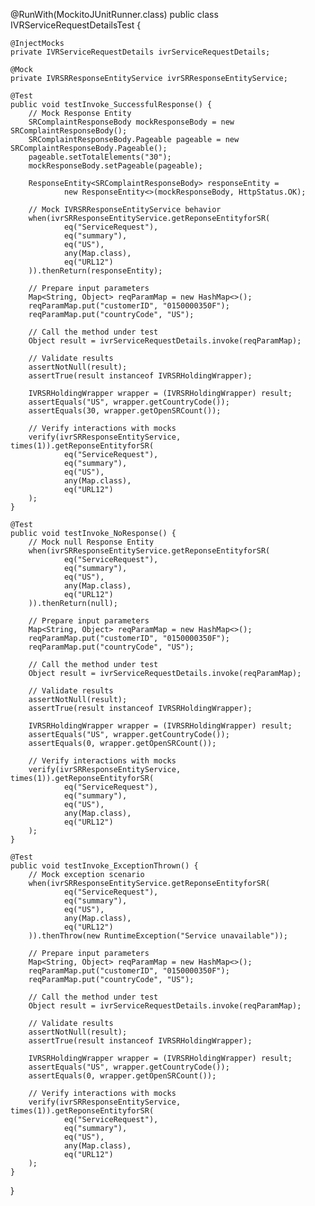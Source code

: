 @RunWith(MockitoJUnitRunner.class)
public class IVRServiceRequestDetailsTest {

    @InjectMocks
    private IVRServiceRequestDetails ivrServiceRequestDetails;

    @Mock
    private IVRSRResponseEntityService ivrSRResponseEntityService;

    @Test
    public void testInvoke_SuccessfulResponse() {
        // Mock Response Entity
        SRComplaintResponseBody mockResponseBody = new SRComplaintResponseBody();
        SRComplaintResponseBody.Pageable pageable = new SRComplaintResponseBody.Pageable();
        pageable.setTotalElements("30");
        mockResponseBody.setPageable(pageable);

        ResponseEntity<SRComplaintResponseBody> responseEntity =
                new ResponseEntity<>(mockResponseBody, HttpStatus.OK);

        // Mock IVRSRResponseEntityService behavior
        when(ivrSRResponseEntityService.getReponseEntityforSR(
                eq("ServiceRequest"),
                eq("summary"),
                eq("US"),
                any(Map.class),
                eq("URL12")
        )).thenReturn(responseEntity);

        // Prepare input parameters
        Map<String, Object> reqParamMap = new HashMap<>();
        reqParamMap.put("customerID", "0150000350F");
        reqParamMap.put("countryCode", "US");

        // Call the method under test
        Object result = ivrServiceRequestDetails.invoke(reqParamMap);

        // Validate results
        assertNotNull(result);
        assertTrue(result instanceof IVRSRHoldingWrapper);

        IVRSRHoldingWrapper wrapper = (IVRSRHoldingWrapper) result;
        assertEquals("US", wrapper.getCountryCode());
        assertEquals(30, wrapper.getOpenSRCount());

        // Verify interactions with mocks
        verify(ivrSRResponseEntityService, times(1)).getReponseEntityforSR(
                eq("ServiceRequest"),
                eq("summary"),
                eq("US"),
                any(Map.class),
                eq("URL12")
        );
    }

    @Test
    public void testInvoke_NoResponse() {
        // Mock null Response Entity
        when(ivrSRResponseEntityService.getReponseEntityforSR(
                eq("ServiceRequest"),
                eq("summary"),
                eq("US"),
                any(Map.class),
                eq("URL12")
        )).thenReturn(null);

        // Prepare input parameters
        Map<String, Object> reqParamMap = new HashMap<>();
        reqParamMap.put("customerID", "0150000350F");
        reqParamMap.put("countryCode", "US");

        // Call the method under test
        Object result = ivrServiceRequestDetails.invoke(reqParamMap);

        // Validate results
        assertNotNull(result);
        assertTrue(result instanceof IVRSRHoldingWrapper);

        IVRSRHoldingWrapper wrapper = (IVRSRHoldingWrapper) result;
        assertEquals("US", wrapper.getCountryCode());
        assertEquals(0, wrapper.getOpenSRCount());

        // Verify interactions with mocks
        verify(ivrSRResponseEntityService, times(1)).getReponseEntityforSR(
                eq("ServiceRequest"),
                eq("summary"),
                eq("US"),
                any(Map.class),
                eq("URL12")
        );
    }

    @Test
    public void testInvoke_ExceptionThrown() {
        // Mock exception scenario
        when(ivrSRResponseEntityService.getReponseEntityforSR(
                eq("ServiceRequest"),
                eq("summary"),
                eq("US"),
                any(Map.class),
                eq("URL12")
        )).thenThrow(new RuntimeException("Service unavailable"));

        // Prepare input parameters
        Map<String, Object> reqParamMap = new HashMap<>();
        reqParamMap.put("customerID", "0150000350F");
        reqParamMap.put("countryCode", "US");

        // Call the method under test
        Object result = ivrServiceRequestDetails.invoke(reqParamMap);

        // Validate results
        assertNotNull(result);
        assertTrue(result instanceof IVRSRHoldingWrapper);

        IVRSRHoldingWrapper wrapper = (IVRSRHoldingWrapper) result;
        assertEquals("US", wrapper.getCountryCode());
        assertEquals(0, wrapper.getOpenSRCount());

        // Verify interactions with mocks
        verify(ivrSRResponseEntityService, times(1)).getReponseEntityforSR(
                eq("ServiceRequest"),
                eq("summary"),
                eq("US"),
                any(Map.class),
                eq("URL12")
        );
    }
}
